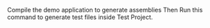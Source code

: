 Compile the demo application to generate assemblies 
Then Run this command to generate test files inside Test Project.